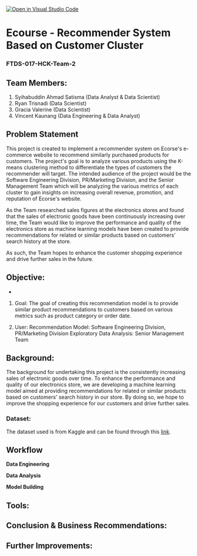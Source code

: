 [![Open in Visual Studio Code](https://classroom.github.com/assets/open-in-vscode-2e0aaae1b6195c2367325f4f02e2d04e9abb55f0b24a779b69b11b9e10269abc.svg)](https://classroom.github.com/online_ide?assignment_repo_id=15481863&assignment_repo_type=AssignmentRepo)
# Ecourse - Recommender System Based on Customer Cluster
### FTDS-017-HCK-Team-2

## Team Members:
  1. Syihabuddin Ahmad Satisma (Data Analyst & Data Scientist)
  2. Ryan Trisnadi (Data Scientist)
  3. Gracia Valerine (Data Scientist)
  4. Vincent Kaunang (Data Engineering & Data Analyst)

## Problem Statement

This project is created to implement a recommender system on Ecorse's e-commerce website to recommend similarly purchased products for customers. The project's goal is to analyze various products using the K-means clustering method to differentiate the types of customers the recommender will target. The intended audience of the project would be the Software Engineering Division, PR/Marketing Division, and the Senior Management Team which will be analyzing the various metrics of each cluster to gain insights on increasing overall revenue, promotion, and reputation of Ecorse's website. 

As the Team researched sales figures at the electronics stores and found that the sales of electronic goods have been continuously increasing over time, the Team would like to improve the performance and quality of the electronics store as machine learning models have been created to provide recommendations for related or similar products based on customers' search history at the store.

As such, the Team hopes to enhance the customer shopping experience and drive further sales in the future. 

## Objective:

  -

1. Goal:
The goal of creating this recommendation model is to provide similar product recommendations to customers based on various metrics such as product category or order date.

2. User:
Recommendation Model: Software Engineering Division, PR/Marketing Division
Exploratory Data Analysis: Senior Management Team
   
## Background: 

The background for undertaking this project is the consistently increasing sales of electronic goods over time. To enhance the performance and quality of our electronics store, we are developing a machine learning model aimed at providing recommendations for related or similar products based on customers' search history in our store. By doing so, we hope to improve the shopping experience for our customers and drive further sales.

### Dataset:
The dataset used is from Kaggle and can be found through this [link](https://www.kaggle.com/datasets/naofilahmad/sales-datset-product-sample).

## Workflow

**Data Engineering**

**Data Analysis**

**Model Building**

## Tools:


## Conclusion & Business Recommendations:


## Further Improvements:

